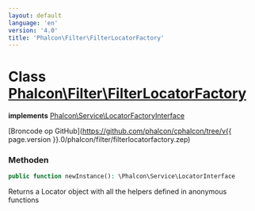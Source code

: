 ```yaml
---
layout: default
language: 'en'
version: '4.0'
title: 'Phalcon\Filter\FilterLocatorFactory'
---
```


# Class [Phalcon\Filter\FilterLocatorFactory](Phalcon_Filter_FilterLocatorFactory)

**implements** [Phalcon\Service\LocatorFactoryInterface](Phalcon_Service_LocatorFactoryInterface)

[Broncode op GitHub](https://github.com/phalcon/cphalcon/tree/v{{ page.version }}.0/phalcon/filter/filterlocatorfactory.zep)

### Methoden

```php
public function newInstance(): \Phalcon\Service\LocatorInterface
```

Returns a Locator object with all the helpers defined in anonymous functions